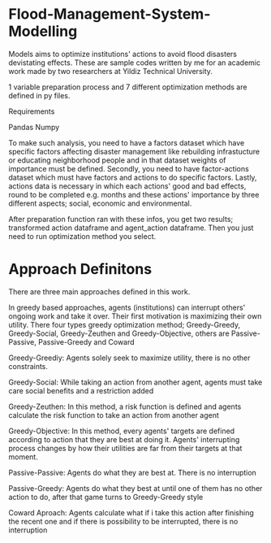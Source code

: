 # Flood-Management-System-Modelling

Models aims to optimize institutions' actions to avoid flood disasters devistating effects. These are sample codes written by me for an academic work made by two researchers at Yildiz Technical University.

1 variable preparation process and 7 different optimization methods are defined in py files.

Requirements

Pandas
Numpy

To make such analysis, you need to have a factors dataset which have specific factors affecting disaster management like rebuilding infrastucture or educating neighborhood people and in that dataset weights of importance must be defined. 
Secondly, you need to have factor-actions dataset which must have factors and actions to do specific factors. 
Lastly, actions data is necessary in which each actions' good and bad effects, round to be completed e.g. months and these actions' importance by three different aspects; social, economic and environmental.

After preparation function ran with these infos, you get two results; transformed action dataframe and agent_action dataframe. Then you just need to run optimization method you select.

# Approach Definitons

There are three main approaches defined in this work.

In greedy based approaches, agents (institutions) can interrupt others' ongoing work and take it over. Their first motivation is maximizing their own utility. There four types greedy optimization method; Greedy-Greedy, Greedy-Social, Greedy-Zeuthen and Greedy-Objective, others are Passive-Passive, Passive-Greedy and Coward

Greedy-Greediy: Agents solely seek to maximize utility, there is no other constraints.

Greedy-Social: While taking an action from another agent, agents must take care social benefits and a restriction added

Greedy-Zeuthen: In this method, a risk function is defined and agents calculate the risk function to take an action from another agent

Greedy-Objective: In this method, every agents' targets are defined according to action that they are best at doing it. Agents' 
interrupting process changes by how their utilities are far from their targets at that moment.

Passive-Passive: Agents do what they are best at. There is no interruption

Passive-Greedy: Agents do what they best at until one of them has no other action to do, after that game turns to Greedy-Greedy style

Coward Aproach: Agents calculate what if i take this action after finishing the recent one and if there is possibility to be 
interrupted, there is no interruption
